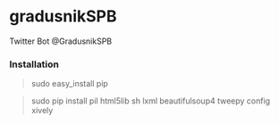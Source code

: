 gradusnikSPB
============

Twitter Bot @GradusnikSPB

### Installation

> sudo easy_install pip

> sudo pip install pil html5lib sh lxml beautifulsoup4 tweepy config xively
